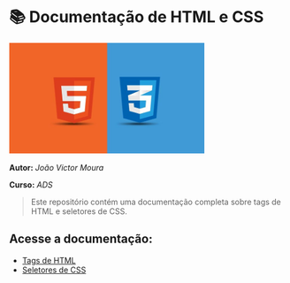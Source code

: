 # 📚 Documentação de HTML e CSS

<p align="left">
    <img src="./Arquivos/Html&Css.jpeg" alt="Logo" width="70%">
</p>

**Autor:**  *João Victor Moura*

**Curso:**  *ADS*

> Este repositório contém uma documentação completa sobre tags de HTML e seletores de CSS.

## Acesse a documentação:

* [Tags de HTML](./html.md)
* [Seletores de CSS](./css.md)